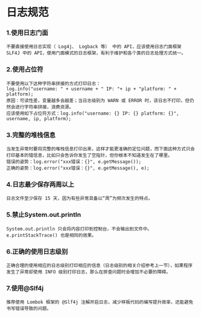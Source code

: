 # 日志规范
### 1.使用日志门面
    不要直接使用日志实现（ Log4j、 Logback 等） 中的 API，应该使用日志门面框架 SLF4J 中的 API，使用门面模式的日志框架，有利于维护和各个类的日志处理方式统一。
### 2.使用占位符
    不要使用以下这种字符串拼接的方式打印日志：
    log.info("username: " + username + " IP: "+ ip + "platform: " + platform);
    原因：可读性差，变量越多会越差；当日志级别为 WARN 或 ERROR 时，该日志不打印，但仍然会进行字符串拼接，浪费资源。
    应该使用如下占位符方式：log.info("username: {} IP: {} platform: {}", username, ip, platform);
### 3.完整的堆栈信息
    当发生异常时要将完整的堆栈信息打印出来，这样才能更准确的定位问题，而下面这种方式只会打印基本的错信息，比如只会告诉你发生了空指针，但你根本不知道发生在了哪里。
    错误的姿势：log.error("xxx错误：{}", e.getMessage());
    正确的姿势：log.error("xxx错误：{}", e.getMessage(), e);
### 4.日志最少保存两周以上
    日志文件至少保存 15 天，因为有些异常具备以“周”为频次发生的特点。
### 5.禁止System.out.println
    System.out.println 只会将内容打印到控制台，不会输出到文件中。e.printStackTrace() 也是相同的效果。
### 6.正确的使用日志级别
    正确合理的使用相应的日志级别打印相应的信息（日志级别的相关介绍参考上一节），如果程序发生了异常却使用 INFO 级别打印日志，那么在排查问题时会增加不必要的障碍。
### 7.使用@Slf4j
    推荐使用 Lombok 框架的 @Slf4j 注解开启日志，减少样板代码的编写提升效率，还能避免书写错误导致的问题。